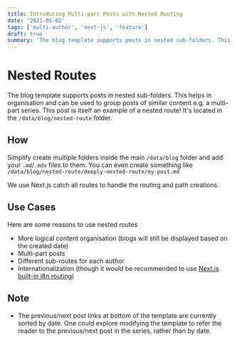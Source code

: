 ```yaml
---
title: Introducing Multi-part Posts with Nested Routing
date: '2021-05-02'
tags: ['multi-author', 'next-js', 'feature']
draft: true
summary: 'The blog template supports posts in nested sub-folders. This can be used to group posts of similar content e.g. a multi-part course. This post is itself an example of a nested route!'
---
```

# Nested Routes

The blog template supports posts in nested sub-folders. This helps in organisation and can be used to group posts of similar content e.g. a multi-part series. This post is itself an example of a nested route! It's located in the `/data/blog/nested-route` folder.

## How

Simplify create multiple folders inside the main `/data/blog` folder and add your `.md`/`.mdx` files to them. You can even create something like `/data/blog/nested-route/deeply-nested-route/my-post.md`

We use Next.js catch all routes to handle the routing and path creations.

## Use Cases

Here are some reasons to use nested routes

- More logical content organisation (blogs will still be displayed based on the created date)
- Multi-part posts
- Different sub-routes for each author
- Internationalization (though it would be recommended to use [Next.js built-in i8n routing](https://nextjs.org/docs/advanced-features/i18n-routing))

## Note

- The previous/next post links at bottom of the template are currently sorted by date. One could explore modifying the template to refer the reader to the previous/next post in the series, rather than by date.
